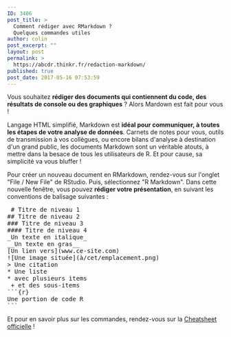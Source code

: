 ```yaml
---
ID: 3406
post_title: >
  Comment rédiger avec RMarkdown ?
  Quelques commandes utiles
author: colin
post_excerpt: ""
layout: post
permalink: >
  https://abcdr.thinkr.fr/redaction-markdown/
published: true
post_date: 2017-05-16 07:53:59
---
```

<p>Vous souhaitez <strong>rédiger des documents qui contiennent du code, des résultats de console ou des graphiques</strong> ? Alors Mardown est fait pour vous !
<p>Langage HTML simplifié, Markdown est <strong>idéal pour communiquer, à toutes les étapes de votre analyse de données</strong>. Carnets de notes pour vous, outils de transmission à vos collègues, ou encore bilans d'analyse à destination d'un grand public, les documents Markdown sont un véritable atouts, à mettre dans la besace de tous les utilisateurs de R. Et pour cause, sa simplicité va vous bluffer !
<p>Pour créer un nouveau document en RMarkdown, rendez-vous sur l'onglet "File / New File" de RStudio. Puis, sélectionnez "R Markdown". Dans cette nouvelle fenêtre, vous pouvez <strong>rédiger votre présentation</strong>, en suivant les conventions de balisage suivantes :
<p><pre> # Titre de niveau 1
## Titre de niveau 2
### Titre de niveau 3
#### Titre de niveau 4
_Un texte en italique_
__Un texte en gras__
[Un lien vers](www.ce-site.com)
![Une image située](à/cet/emplacement.png)
&gt; Une citation
* Une liste
* avec plusieurs items
 + et des sous-items
```{r}
Une portion de code R
```
</pre>
<p>Et pour en savoir plus sur les commandes, rendez-vous sur la <a href="https://www.rstudio.com/wp-content/uploads/2015/03/rmarkdown-reference.pdf" target="_blank">Cheatsheet officielle</a> !